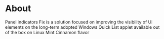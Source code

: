 # About
Panel indicators Fix is a solution focused on improving the visibility of UI elements on the long-term adopted Windows Quick List applet available out of the box on Linux Mint Cinnamon flavor
